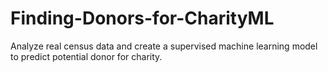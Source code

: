 # Finding-Donors-for-CharityML
Analyze real census data and create a supervised machine learning model to predict potential donor for charity.
